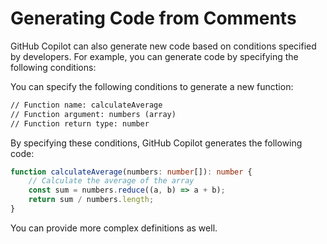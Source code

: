 # Generating Code from Comments

GitHub Copilot can also generate new code based on conditions specified by developers. For example, you can generate code by specifying the following conditions:

You can specify the following conditions to generate a new function:

```txt
// Function name: calculateAverage
// Function argument: numbers (array)
// Function return type: number
```

By specifying these conditions, GitHub Copilot generates the following code:

```ts
function calculateAverage(numbers: number[]): number {
    // Calculate the average of the array
    const sum = numbers.reduce((a, b) => a + b);
    return sum / numbers.length;
}
```

You can provide more complex definitions as well.
